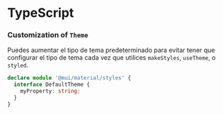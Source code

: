 # TypeScript

### Customization of `Theme`

Puedes aumentar el tipo de tema predeterminado para evitar tener que configurar el tipo de tema cada vez que utilices `makeStyles`, `useTheme`, o `styled`.

```typescript
declare module '@mui/material/styles' {
  interface DefaultTheme {
    myProperty: string;
  }
}
```
